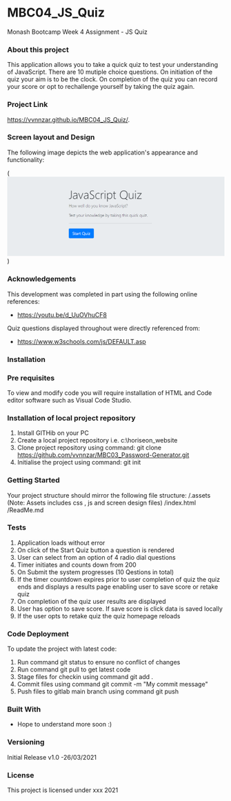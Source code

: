 # MBC04_JS_Quiz

Monash Bootcamp Week 4 Assignment - JS Quiz

### About this project

This application allows you to take a quick quiz to test your understanding of JavaScript.
There are 10 mutiple choice questions.  On initiation of the quiz your aim is to be the clock.
On completion of the quiz you can record your score or opt to rechallenge yourself by taking the quiz again.

### Project Link 
https://vvnnzar.github.io/MBC04_JS_Quiz/. 


### Screen layout and Design
The following image depicts the web application's appearance and functionality:

(![Quiz Screen Design](https://github.com/vvnnzar/MBC04_JS_Quiz/blob/main/assets/screen%20design/screen%20design.png))


### Acknowledgements

This development was completed in part using the following online references:
* https://youtu.be/d_UuOVhuCF8

Quiz questions displayed throughout were directly referenced from:
* https://www.w3schools.com/js/DEFAULT.asp


### Installation

### Pre requisites

To view and modify code you will require installation of HTML and Code editor software such as Visual Code Studio. 

### Installation of local project repository

1. Install GITHib on your PC
2. Create a local project repository i.e. c:\horiseon_website
3. Clone project repository using command: git clone https://github.com/vvnnzar/MBC03_Password-Generator.git
4. Initialise the project using command: git init


### Getting Started
Your project structure should mirror the following file structure:
/.assets  (Note: Assets includes css , js and screen design files)
/index.html
/ReadMe.md

### Tests
1. Application loads without error
2. On click of the Start Quiz button a question is rendered
3. User can select from an option of 4 radio dial questions
4. Timer initiates and counts down from 200
4. On Submit the system progresses (10 Qestions in total)
5. If the timer countdown expires prior to user completion of quiz the quiz ends and displays a results page enabling user to save score or retake quiz
6. On completion of the quiz user results are displayed 
7. User has option to save score.  If save score is click data is saved locally
8. If the user opts to retake quiz the quiz homepage reloads


### Code Deployment
To update the project with latest code:
1. Run command git status to ensure no conflict of changes
2. Run command git pull to get latest code
3. Stage files for checkin using command git add .
4. Commit files using command git commit -m "My commit message"
5. Push files to gitlab main branch using command git push

### Built With
* Hope to understand more soon :) 

### Versioning

Initial Release v1.0 -26/03/2021

### License

This project is licensed under xxx 2021

